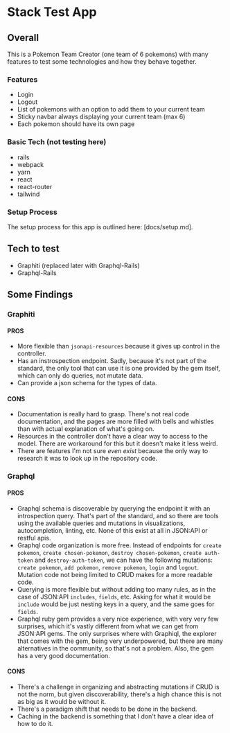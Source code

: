 # Stack Test App

## Overall

This is a Pokemon Team Creator (one team of 6 pokemons) with many features to test some
technologies and how they behave together.

### Features

- Login
- Logout
- List of pokemons with an option to add them to your current team
- Sticky navbar always displaying your current team (max 6)
- Each pokemon should have its own page

### Basic Tech (not testing here)

- rails
- webpack
- yarn
- react
- react-router
- tailwind

### Setup Process

The setup process for this app is outlined here: [docs/setup.md].

## Tech to test

- Graphiti (replaced later with Graphql-Rails)
- Graphql-Rails

## Some Findings

### Graphiti

#### PROS

- More flexible than `jsonapi-resources` because it gives up control in the controller.
- Has an instrospection endpoint. Sadly, because it's not part of the standard, the only tool that can use it is one provided by the gem itself, which can only do queries, not mutate data.
- Can provide a json schema for the types of data.

#### CONS

- Documentation is really hard to grasp. There's not real code documentation, and the pages are more filled with bells and whistles than with actual explanation of what's going on.
- Resources in the controller don't have a clear way to access to the model. There are workaround for this but it doesn't make it less weird.
- There are features I'm not sure _even exist_ because the only way to research it was to look up in the repository code.

### Graphql

#### PROS

- Graphql schema is discoverable by querying the endpoint it with an introspection query. That's part of the standard, and so there are tools using the available queries and mutations in visualizations, autocompletion, linting, etc. None of this exist at all in JSON:API or restful apis.
- Graphql code organization is more free. Instead of endpoints for `create pokemon`, `create chosen-pokemon`, `destroy chosen-pokemon`, `create auth-token` and `destroy-auth-token`, we can have the following mutations: `create pokemon`, `add pokemon`, `remove pokemon`, `login` and `logout`. Mutation code not being limited to CRUD makes for a more readable code.
- Querying is more flexible but without adding too many rules, as in the case of JSON:API `includes`, `fields`, etc. Asking for what it would be `include` would be just nesting keys in a query, and the same goes for `fields`.
- Graphql ruby gem provides a very nice experience, with very very few surprises, which it's vastly different from what we can get from JSON:API gems. The only surprises where with Graphiql, the explorer that comes with the gem, being very underpowered, but there are many alternatives in the community, so that's not a problem. Also, the gem has a very good documentation.

#### CONS

- There's a challenge in organizing and abstracting mutations if CRUD is not the norm, but given discoverability, there's a high chance this is not as big as it would be without it.
- There's a paradigm shift that needs to be done in the backend.
- Caching in the backend is something that I don't have a clear idea of how to do it.
